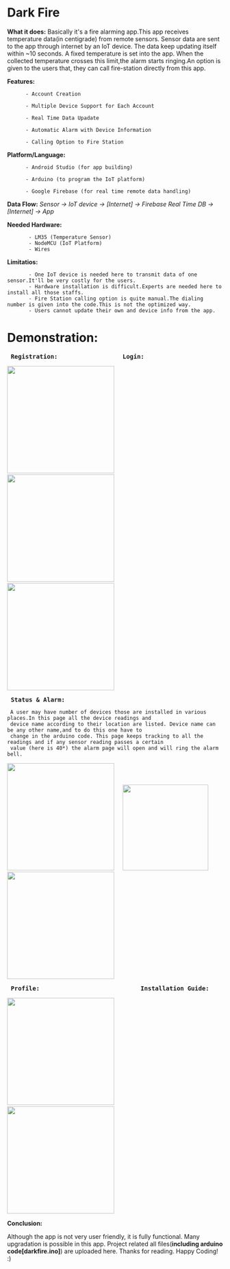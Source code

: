 # **Dark Fire**

**What it does:** Basically it's a fire alarming app.This app receives temperature data(in centigrade) from remote sensors.
               Sensor data are sent to the app through internet by an IoT device. The data keep updating itself within ~10 seconds. A fixed
              temperature is set into the app. When the collected temperature crosses this limit,the alarm starts ringing.An option is given 
              to the users that, they can call fire-station directly from this app.

**Features:** 
          
          - Account Creation

          - Multiple Device Support for Each Account
          
          - Real Time Data Upadate
          
          - Automatic Alarm with Device Information
          
          - Calling Option to Fire Station
          
**Platform/Language:** 

          - Android Studio (for app building)
          
          - Arduino (to program the IoT platform)
          
          - Google Firebase (for real time remote data handling)
          
**Data Flow:** _Sensor -> IoT device -> [Internet] -> Firebase Real Time DB -> [Internet] -> App_

**Needed Hardware:** 

           - LM35 (Temperature Sensor)
           - NodeMCU (IoT Platform)
           - Wires

**Limitatios:** 

           - One IoT device is needed here to transmit data of one sensor.It'll be very costly for the users.
           - Hardware installation is difficult.Experts are needed here to install all those staffs.
           - Fire Station calling option is quite manual.The dialing number is given into the code.This is not the optimized way.
           - Users cannot update their own and device info from the app.
                  
      
  # **Demonstration:** 
  
   <pre> <b>Registration:                  Login:                           Dashboard:</b></pre>
   
   <p float="left">
     <img src="https://user-images.githubusercontent.com/57936009/164331617-d390c4c6-4824-4079-b189-81ff46e0ec08.jpg" width="250" />
     &nbsp &nbsp <img src="https://user-images.githubusercontent.com/57936009/164326902-186127c3-f366-4411-8c29-363b32421b59.jpg" width="250" />
    &nbsp &nbsp <img src="https://user-images.githubusercontent.com/57936009/164332568-126c6217-d5ca-459f-aee7-bd546536fe96.jpg" width="250" />

  </p>
  
  <pre> <b>Status & Alarm:</b> </pre>
     A user may have number of devices those are installed in various places.In this page all the device readings and 
     device name according to their location are listed. Device name can be any other name,and to do this one have to 
     change in the arduino code. This page keeps tracking to all the readings and if any sensor reading passes a certain
     value (here is 40*) the alarm page will open and will ring the alarm bell.
     
  <p float="left">
   <img src="https://user-images.githubusercontent.com/57936009/164334672-94888ae5-34df-44ea-871b-e19969c95903.gif" width="250" />
    &nbsp &nbsp <img src="https://user-images.githubusercontent.com/57936009/164335035-0b210f02-e18d-43da-b753-f98b90a8201c.png" width="200"/>
    &nbsp &nbsp <img src="https://user-images.githubusercontent.com/57936009/164335542-d87ebfde-78b5-41e0-af16-9b5443ae6de4.jpg" width="250" />
  </p>
  
  <pre> <b>Profile:                            Installation Guide: </b> </pre>
  
   <p float="left">
     <img src="https://user-images.githubusercontent.com/57936009/164335931-96f3e4ac-82c4-4ee5-9e09-f376c3008876.jpg" width="250" />
     &nbsp &nbsp &nbsp &nbsp &nbsp &nbsp &nbsp <img src="https://user-images.githubusercontent.com/57936009/164335987-6fe60ca4-3e41-460b-a841-de473c89c8bc.jpg" width="250" />
  </p>

**Conclusion:**

Although the app is not very user friendly, it is fully functional. Many upgradation is possible in this app. 
Project related all files(**including arduino code[darkfire.ino]**) are uploaded here. Thanks for reading. Happy Coding! :)

                     

